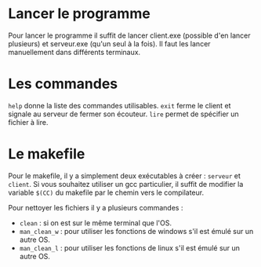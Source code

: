 # Lancer le programme
Pour lancer le programme il suffit de lancer client.exe (possible d'en lancer plusieurs) et serveur.exe (qu'un seul à la fois).
Il faut les lancer manuellement dans différents terminaux.

# Les commandes
`help` donne la liste des commandes utilisables.
`exit` ferme le client et signale au serveur de fermer son écouteur.
`lire` permet de spécifier un fichier à lire.

# Le makefile
Pour le makefile, il y a simplement deux exécutables à créer : `serveur` et `client`.
Si vous souhaitez utiliser un gcc particulier, il suffit de modifier la variable `$(CC)` du makefile par le chemin vers le compilateur.

Pour nettoyer les fichiers il y a plusieurs commandes :
- `clean` : si on est sur le même terminal que l'OS.
- `man_clean_w` : pour utiliser les fonctions de windows s'il est émulé sur un autre OS.
- `man_clean_l` : pour utiliser les fonctions de linux s'il est émulé sur un autre OS.